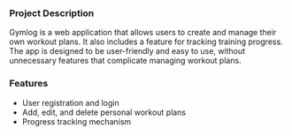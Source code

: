 ### **Project Description**

Gymlog is a web application that allows users to create and manage their own workout plans. It also includes a feature for tracking training progress. The app is designed to be user-friendly and easy to use, without unnecessary features that complicate managing workout plans.

### **Features**

* User registration and login
* Add, edit, and delete personal workout plans
* Progress tracking mechanism
